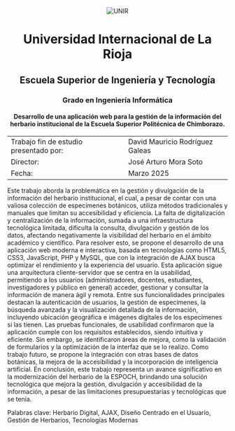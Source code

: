 <div align="center"> <img src="https://github.com/user-attachments/assets/42801e35-ce95-4437-80c3-f0bdcda15d6f" alt="UNIR" /> </div>
<h1 align="center"> Universidad Internacional de La Rioja </h1>
<h2 align="center"> Escuela Superior de Ingeniería y Tecnología  </h2>

<h3 align="center"> Grado en Ingeniería Informática  </h3>
<h4 align="center"> Desarrollo de una aplicación web para la gestión de la información del herbario institucional de la Escuela Superior Politécnica de Chimborazo.  </h4>

<table>
  <tbody>
    <tr>
      <td> Trabajo fin de estudio presentado por: </td>
      <td> David Mauricio Rodríguez Galeas </td>
    </tr>
    <tr>
      <td> Director: </td>
      <td> José Arturo Mora Soto </td>
    </tr>
     <tr>
      <td> Fecha: </td>
      <td> Marzo 2025 </td>
    </tr>
    </tbody>
</table>

Este trabajo aborda la problemática en la gestión y divulgación de la información del herbario institucional, el cual, a pesar de contar con una valiosa colección de especímenes botánicos, utiliza métodos tradicionales y manuales que limitan su accesibilidad y eficiencia. La falta de digitalización y centralización de la información, sumada a una infraestructura tecnológica limitada, dificulta la consulta, divulgación y gestión de los datos, afectando negativamente la visibilidad del herbario en el ámbito académico y científico.
Para resolver esto, se propone el desarrollo de una aplicación web moderna e interactiva, basada en tecnologías como HTML5, CSS3, JavaScript, PHP y MySQL, que con la integración de AJAX busca optimizar el rendimiento y la experiencia del usuario. Esta aplicación sigue una arquitectura cliente-servidor que se centra en la usabilidad, permitiendo a los usuarios (administradores, docentes, estudiantes, investigadores y público en general) acceder, gestionar y consultar la información de manera ágil y remota. Entre sus funcionalidades principales destacan la autenticación de usuarios, la gestión de especímenes, la búsqueda avanzada y la visualización detallada de la información, incluyendo ubicación geográfica e imágenes digitales de los especímenes si las tienen.
Las pruebas funcionales, de usabilidad confirmaron que la aplicación cumple con los requisitos establecidos, siendo intuitiva y eficiente. Sin embargo, se identificaron áreas de mejora, como la validación de formularios y la optimización de la interfaz que se lo realizo. Como trabajo futuro, se propone la integración con otras bases de datos botánicas, la mejora de la accesibilidad y la incorporación de inteligencia artificial.
En conclusión, este trabajo representa un avance significativo en la modernización del herbario de la ESPOCH, brindando una solución tecnológica que mejora la gestión, divulgación y accesibilidad de la información, a pesar de las limitaciones presupuestarias y tecnológicas que se tenía.

Palabras clave: Herbario Digital, AJAX, Diseño Centrado en el Usuario, Gestión de Herbarios, Tecnologías Modernas
